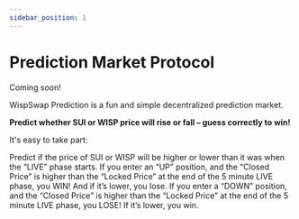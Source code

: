```yaml
---
sidebar_position: 1
---
```


Prediction Market Protocol
==========================

Coming soon!

WispSwap Prediction is a fun and simple decentralized prediction market.

**Predict whether SUI or WISP price will rise or fall – guess correctly to win!**

It's easy to take part:

Predict if the price of SUI or WISP will be higher or lower than it was when the “LIVE” phase starts. If you enter an “UP” position, and the “Closed Price” is higher than the “Locked Price” at the end of the 5 minute LIVE phase, you WIN! And if it’s lower, you lose. If you enter a “DOWN” position, and the “Closed Price” is higher than the “Locked Price” at the end of the 5 minute LIVE phase, you LOSE! If it’s lower, you win.